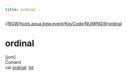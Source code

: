 ```yaml
---
title: ordinal -
---
```

//[BGW](../../../../index.md)/[tools.aqua.bgw.event](../../index.md)/[KeyCode](../index.md)/[NUMPAD9](index.md)/[ordinal](ordinal.md)



# ordinal  
[jvm]  
Content  
val [ordinal](ordinal.md): [Int](https://kotlinlang.org/api/latest/jvm/stdlib/kotlin/-int/index.html)  




